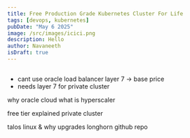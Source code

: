 ```yaml
---
title: Free Production Grade Kubernetes Cluster For Life
tags: [devops, kubernetes]
pubDate: "May 6 2025"
image: /src/images/icici.png
description: Hello
author: Navaneeth
isDraft: true
---
```


##


- cant use oracle load balancer layer 7 ->  base price
- needs layer 7 for private cluster

why oracle cloud
what is hyperscaler

free tier explained
private cluster

talos linux & why
upgrades
longhorn
github repo
